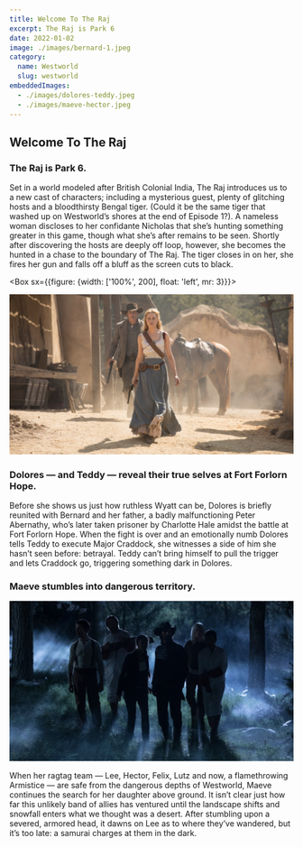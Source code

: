 ```yaml
---
title: Welcome To The Raj
excerpt: The Raj is Park 6
date: 2022-01-02
image: ./images/bernard-1.jpeg
category:
  name: Westworld
  slug: westworld
embeddedImages:
  - ./images/dolores-teddy.jpeg
  - ./images/maeve-hector.jpeg
---
```


## Welcome To The Raj

### The Raj is Park 6.

Set in a world modeled after British Colonial India, The Raj introduces us to a new cast of characters; including a mysterious guest, plenty of glitching hosts and a bloodthirsty Bengal tiger. (Could it be the same tiger that washed up on Westworld’s shores at the end of Episode 1?). A nameless woman discloses to her confidante Nicholas that she’s hunting something greater in this game, though what she’s after remains to be seen. Shortly after discovering the hosts are deeply off loop, however, she becomes the hunted in a chase to the boundary of The Raj. The tiger closes in on her, she fires her gun and falls off a bluff as the screen cuts to black.

<!-- there's a way easier way to add the embedded images it turns out -->

<Box sx={{figure: {width: ['100%', 200], float: 'left', mr: 3}}}>

![dolores doin stuff w/ teddy](./images/dolores-teddy.jpeg)

</Box>

### Dolores — and Teddy — reveal their true selves at Fort Forlorn Hope.

Before she shows us just how ruthless Wyatt can be, Dolores is briefly reunited with Bernard and her father, a badly malfunctioning Peter Abernathy, who’s later taken prisoner by Charlotte Hale amidst the battle at Fort Forlorn Hope. When the fight is over and an emotionally numb Dolores tells Teddy to execute Major Craddock, she witnesses a side of him she hasn’t seen before: betrayal. Teddy can’t bring himself to pull the trigger and lets Craddock go, triggering something dark in Dolores.

### Maeve stumbles into dangerous territory.

![Maeve, Hector n' the gang](./images/maeve-hector.jpeg)

When her ragtag team — Lee, Hector, Felix, Lutz and now, a flamethrowing Armistice — are safe from the dangerous depths of Westworld, Maeve continues the search for her daughter above ground. It isn’t clear just how far this unlikely band of allies has ventured until the landscape shifts and snowfall enters what we thought was a desert. After stumbling upon a severed, armored head, it dawns on Lee as to where they’ve wandered, but it’s too late: a samurai charges at them in the dark.
